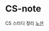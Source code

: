 # CS-note
CS 스터디 정리 [노션](https://amyislearning.notion.site/CS-e89d70d776ba486a908f856493fd7431?pvs=4)
